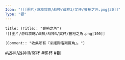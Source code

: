 ```yaml
---
Icon: "![[图片/游戏攻略/战神/战神3/奖杯/豐裕之角.png|30]]"
Type: "银"
---
```

```ad-common-silver-trophy
title: (Title:: "豐裕之角")
![[图片/游戏攻略/战神/战神3/奖杯/豐裕之角.png|100]]

(Comment:: "收集所有『米諾陶洛斯厲角』。")
```

#战神/战神III/奖杯 #奖杯 #银
